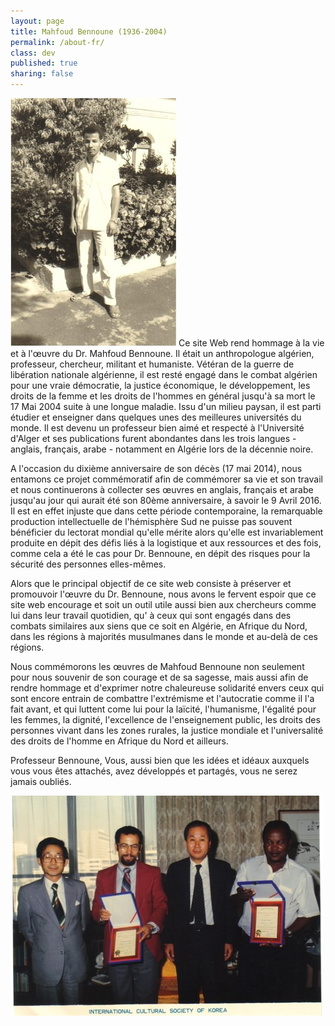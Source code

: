 ```yaml
---
layout: page
title: Mahfoud Bennoune (1936-2004)
permalink: /about-fr/
class: dev
published: true
sharing: false
---
```

![](/assets/img/MBpic10.jpg)
Ce site Web rend hommage à la vie et à l'œuvre du Dr. Mahfoud Bennoune. Il était un anthropologue algérien, professeur, chercheur, militant et humaniste. Vétéran de la guerre de libération nationale algérienne, il est resté engagé dans le combat algérien pour une vraie démocratie, la justice économique, le développement, les droits de la femme et les droits de l'hommes en général jusqu'à sa mort le 17 Mai 2004 suite à une longue maladie. Issu d'un milieu paysan, il est parti étudier et enseigner dans quelques unes des meilleures universités du monde. Il est devenu un professeur bien aimé et respecté à l'Université d'Alger et ses publications furent abondantes dans les trois langues - anglais, français, arabe - notamment en Algérie lors de la décennie noire. 

A l'occasion du dixième anniversaire de son décès (17 mai 2014), nous entamons ce projet commémoratif afin de commémorer sa vie et son travail et nous continuerons à collecter ses œuvres en anglais, français et arabe jusqu'au jour qui aurait été son 80ème anniversaire, à savoir le 9 Avril 2016. Il est en effet injuste que dans cette période contemporaine, la remarquable production intellectuelle de l'hémisphère Sud ne puisse pas souvent bénéficier du lectorat mondial qu'elle mérite alors qu'elle est invariablement produite en dépit des défis liés à la logistique et aux ressources et des fois, comme cela a été le cas pour Dr. Bennoune, en dépit des risques pour la sécurité des personnes elles-mêmes.

Alors que le principal objectif de ce site web consiste à préserver et promouvoir l'œuvre du Dr. Bennoune, nous avons le fervent espoir que ce site web encourage et soit un outil utile aussi bien aux chercheurs comme lui dans leur travail quotidien, qu' à ceux qui sont engagés dans des combats similaires aux siens que ce soit en Algérie, en Afrique du Nord, dans les régions à majorités musulmanes dans le monde et au-delà de ces régions.

Nous commémorons les œuvres de Mahfoud Bennoune non seulement pour nous souvenir de son courage et de sa sagesse, mais aussi afin de rendre hommage et d'exprimer notre chaleureuse solidarité envers ceux qui sont encore entrain de combattre l'extrémisme et l'autocratie comme il l'a fait avant, et qui luttent come lui pour la laïcité, l'humanisme, l'égalité pour les femmes, la dignité, l'excellence de l'enseignement public, les droits des personnes vivant dans les zones rurales, la justice mondiale et l'universalité des droits de l'homme en Afrique du Nord et ailleurs.

Professeur Bennoune, Vous, aussi bien que les idées et idéaux auxquels vous vous êtes attachés, avez développés et partagés, vous ne serez jamais oubliés.

![](/assets/img/MBpic2.jpg)